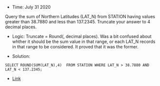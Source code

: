 * Time: July 31 2020

Query the sum of Northern Latitudes (LAT_N) from STATION having values greater than 38.7880 and less than 137.2345. 
Truncate your answer to 4 decimal places.

* Logic: Truncate = Round(, decimal places). Was a bit confused about whther it should be the sum value in that range,
or each LAT_N records in that range to be considered. It proved that it was the former.

* Solution:
```
SELECT ROUND(SUM(LAT_N),4)  FROM STATION WHERE LAT_N > 38.7880 AND LAT_N < 137.2345;
```

* [Link](https://www.hackerrank.com/challenges/weather-observation-station-13/problem?h_r=next-challenge&h_v=zen)

